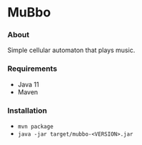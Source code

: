 # MuBbo

### About

Simple cellular automaton that plays music.

### Requirements

- Java 11
- Maven

### Installation

- `mvn package`
- `java -jar target/mubbo-<VERSION>.jar`


